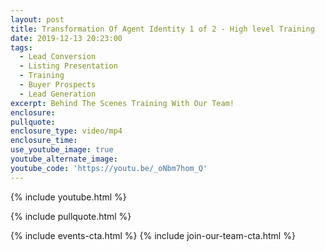 ```yaml
---
layout: post
title: Transformation Of Agent Identity 1 of 2 - High level Training
date: 2019-12-13 20:23:00
tags:
  - Lead Conversion
  - Listing Presentation
  - Training
  - Buyer Prospects
  - Lead Generation
excerpt: Behind The Scenes Training With Our Team!
enclosure:
pullquote:
enclosure_type: video/mp4
enclosure_time:
use_youtube_image: true
youtube_alternate_image:
youtube_code: 'https://youtu.be/_oNbm7hom_Q'
---
```


{% include youtube.html %}

{% include pullquote.html %}

{% include events-cta.html %} {% include join-our-team-cta.html %}